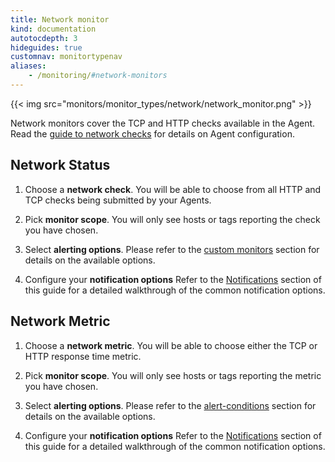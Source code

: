 ```yaml
---
title: Network monitor
kind: documentation
autotocdepth: 3
hideguides: true
customnav: monitortypenav
aliases:
    - /monitoring/#network-monitors
---
```


{{< img src="monitors/monitor_types/network/network_monitor.png" >}}

Network monitors cover the TCP and HTTP checks available in the Agent. Read
the [guide to network checks](/integrations/tcp_check) for details on Agent
configuration.

## Network Status

1. Choose a **network check**. You will be able to choose from all HTTP and TCP
   checks being submitted by your Agents.

2. Pick **monitor scope**. You will only see hosts or tags reporting
   the check you have chosen.

3. Select **alerting options**. Please refer to the
   [custom monitors](#custom-monitors) section for details on the available
   options.

4. Configure your **notification options** Refer to the
   [Notifications](/monitors/notifications) section of this guide for a detailed
   walkthrough of the common notification options.

## Network Metric

1. Choose a **network metric**. You will be able to choose either the TCP or
   HTTP response time metric.

2. Pick **monitor scope**. You will only see hosts or tags reporting
   the metric you have chosen.

3. Select **alerting options**. Please refer to the
   [alert-conditions](#metrics-monitors) section for details on the available
   options.

4. Configure your **notification options** Refer to the
   [Notifications](/monitors/notifications) section of this guide for a detailed walkthrough of the common notification options.
